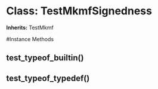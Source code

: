 # Class: TestMkmfSignedness
**Inherits:** TestMkmf
    




#Instance Methods
## test_typeof_builtin() [](#method-i-test_typeof_builtin)

## test_typeof_typedef() [](#method-i-test_typeof_typedef)

